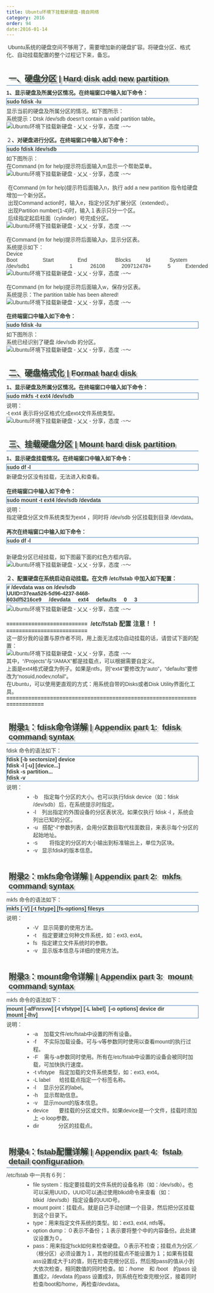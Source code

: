 ```yaml
---
title: Ubuntu环境下挂载新硬盘-摘自网络
category: 2016
order: 94
date:2016-01-14
---
```

<div>
<div>&nbsp;<span style="color:rgb(50, 62, 50);font-family:Arial, Helvetica, simsun, u5b8bu4f53">Ubuntu系统的硬盘空间不够用了，需要增加新的硬盘扩容。将硬盘分区、格式化、自动挂载配置的整个过程记下来，备忘。</span><br/>
</div>
<br style="color:rgb(82, 82, 82);font-family:'Hiragino Sans GB W3', 'Hiragino Sans GB', Arial, Helvetica, simsun, u5b8bu4f53;font-size:16px"><h2 style="color:rgb(50, 62, 50);border-bottom-color:rgb(60, 120, 181);font-size:21px;text-shadow:rgb(153, 153, 153) 0.2em 0.2em 3px;list-style:none;border-bottom-style:solid;border-width:0px 0px 1px;margin:13px 0px 8px;font-family:Arial, Helvetica, simsun, u5b8bu4f53;padding:6px 0.5ex 4px">一、硬盘分区 | Hard disk add new partition<br/>
</h2><span style="color:rgb(50, 62, 50);font-weight:bold;word-wrap:normal;font-family:Arial, Helvetica, simsun, u5b8bu4f53;word-break:normal">1、显示硬盘及所属分区情况。在终端窗口中输入如下命令：</span><br style="color:rgb(50, 62, 50);font-family:Arial, Helvetica, simsun, u5b8bu4f53">
<div style="border:1px solid rgb(60, 120, 181);margin-bottom:5px;color:rgb(50, 62, 50);margin-top:5px;font-family:Arial, Helvetica, simsun, u5b8bu4f53"><span style="font-weight:bold;word-wrap:normal;word-break:normal">sudo fdisk -lu<br/>
</span></div>
<span style="color:rgb(50, 62, 50);word-wrap:normal;font-family:Arial, Helvetica, simsun, u5b8bu4f53;word-break:normal">显示当前的硬盘及所属分区的情况。如下图所示：</span><br style="color:rgb(50, 62, 50);font-family:Arial, Helvetica, simsun, u5b8bu4f53"><span style="color:rgb(50, 62, 50);word-wrap:normal;font-family:Arial, Helvetica, simsun, u5b8bu4f53;word-break:normal">系统提示：DIsk /dev/sdb doesn't contain a valid partition table。</span><br style="color:rgb(50, 62, 50);font-family:Arial, Helvetica, simsun, u5b8bu4f53">
<div style="color:rgb(50, 62, 50);font-family:Arial, Helvetica, simsun, u5b8bu4f53">
<div><img alt="Ubuntu环境下挂载新硬盘 - 乂乂 - 分享，态度 ·~～" src="http://img2.ph.126.net/7jsa20uwo1E7wd4r9sp8_w==/2051671105344452615.jpg" style="border:0px;max-width:100%;height:auto;margin:0px 10px 0px 0px"></div>
&nbsp;</div>
<span style="color:rgb(50, 62, 50);word-wrap:normal;font-family:Arial, Helvetica, simsun, u5b8bu4f53;word-break:normal">２</span><b style="color:rgb(50, 62, 50);font-family:Arial, Helvetica, simsun, u5b8bu4f53">、对硬盘进行分区。</b><span style="color:rgb(50, 62, 50);font-weight:bold;word-wrap:normal;font-family:Arial, Helvetica, simsun, u5b8bu4f53;word-break:normal">在终端窗口中输入如下命令：</span><br style="color:rgb(50, 62, 50);font-family:Arial, Helvetica, simsun, u5b8bu4f53">
<div style="border:1px solid rgb(60, 120, 181);margin-bottom:5px;color:rgb(50, 62, 50);margin-top:5px;font-family:Arial, Helvetica, simsun, u5b8bu4f53"><span style="font-weight:bold;word-wrap:normal;word-break:normal">sudo fdisk /dev/sdb<br/>
</span></div>
<span style="color:rgb(50, 62, 50);word-wrap:normal;font-family:Arial, Helvetica, simsun, u5b8bu4f53;word-break:normal">如下图所示：</span><br style="color:rgb(50, 62, 50);font-family:Arial, Helvetica, simsun, u5b8bu4f53"><span style="color:rgb(50, 62, 50);word-wrap:normal;font-family:Arial, Helvetica, simsun, u5b8bu4f53;word-break:normal">在Command (m for help)提示符后面输入m显示一个帮助菜单。</span><br style="color:rgb(50, 62, 50);font-family:Arial, Helvetica, simsun, u5b8bu4f53">
<div style="color:rgb(50, 62, 50);font-family:Arial, Helvetica, simsun, u5b8bu4f53">
<div><img alt="Ubuntu环境下挂载新硬盘 - 乂乂 - 分享，态度 ·~～" src="http://img2.ph.126.net/bKjCY_3yQzrL6b2tG1R9Xw==/2454743271993873614.jpg" style="border:0px;max-width:100%;height:auto;margin:0px 10px 0px 0px"></div>
&nbsp;</div>
<span style="color:rgb(50, 62, 50);word-wrap:normal;font-family:Arial, Helvetica, simsun, u5b8bu4f53;word-break:normal">&nbsp;在Command (m for help)提示符后面输入n，执行 add a new partition 指令给硬盘增加一个新分区。</span><br style="color:rgb(50, 62, 50);font-family:Arial, Helvetica, simsun, u5b8bu4f53"><span style="color:rgb(50, 62, 50);word-wrap:normal;font-family:Arial, Helvetica, simsun, u5b8bu4f53;word-break:normal">&nbsp;出现Command action时，输入e，指定分区为扩展分区（extended）。</span><br style="color:rgb(50, 62, 50);font-family:Arial, Helvetica, simsun, u5b8bu4f53"><span style="color:rgb(50, 62, 50);word-wrap:normal;font-family:Arial, Helvetica, simsun, u5b8bu4f53;word-break:normal">&nbsp;出现Partition number(1-4)时，输入１表示只分一个区。</span><br style="color:rgb(50, 62, 50);font-family:Arial, Helvetica, simsun, u5b8bu4f53"><span style="color:rgb(50, 62, 50);word-wrap:normal;font-family:Arial, Helvetica, simsun, u5b8bu4f53;word-break:normal">&nbsp;后续指定起启柱面（cylinder）号完成分区。</span><br style="color:rgb(50, 62, 50);font-family:Arial, Helvetica, simsun, u5b8bu4f53">
<div style="color:rgb(50, 62, 50);font-family:Arial, Helvetica, simsun, u5b8bu4f53">
<div><img alt="Ubuntu环境下挂载新硬盘 - 乂乂 - 分享，态度 ·~～" src="http://img1.ph.126.net/uwZJxe0S9jFDqHOKaTvP0Q==/1254533971299502156.jpg" style="border:0px;max-width:100%;height:auto;margin:0px 10px 0px 0px"></div>
&nbsp;</div>
<span style="color:rgb(50, 62, 50);word-wrap:normal;font-family:Arial, Helvetica, simsun, u5b8bu4f53;word-break:normal">在Command (m for help)提示符后面输入p，显示分区表。</span><br style="color:rgb(50, 62, 50);font-family:Arial, Helvetica, simsun, u5b8bu4f53"><span style="color:rgb(50, 62, 50);word-wrap:normal;font-family:Arial, Helvetica, simsun, u5b8bu4f53;word-break:normal">系统提示如下：</span><br style="color:rgb(50, 62, 50);font-family:Arial, Helvetica, simsun, u5b8bu4f53"><span style="color:rgb(50, 62, 50);word-wrap:normal;font-family:Arial, Helvetica, simsun, u5b8bu4f53;word-break:normal">Device Boot&nbsp;&nbsp;&nbsp;&nbsp;&nbsp;&nbsp;&nbsp;&nbsp;&nbsp;&nbsp;&nbsp;&nbsp;&nbsp;&nbsp;&nbsp;&nbsp;&nbsp;Start&nbsp;&nbsp;&nbsp;&nbsp;&nbsp;&nbsp;&nbsp;&nbsp;&nbsp;&nbsp;&nbsp;&nbsp;&nbsp;&nbsp;&nbsp;&nbsp;End&nbsp;&nbsp;&nbsp;&nbsp;&nbsp;&nbsp;&nbsp;&nbsp;&nbsp;&nbsp;&nbsp;&nbsp;&nbsp;&nbsp;&nbsp;&nbsp;&nbsp;&nbsp;&nbsp;Blocks&nbsp;&nbsp;&nbsp;&nbsp;&nbsp;&nbsp;&nbsp;&nbsp;&nbsp;&nbsp;Id&nbsp;&nbsp;&nbsp;&nbsp;&nbsp;&nbsp;&nbsp;&nbsp;&nbsp;&nbsp;&nbsp;&nbsp;&nbsp;System</span><br style="color:rgb(50, 62, 50);font-family:Arial, Helvetica, simsun, u5b8bu4f53"><span style="color:rgb(50, 62, 50);word-wrap:normal;font-family:Arial, Helvetica, simsun, u5b8bu4f53;word-break:normal">/dev/sdb1&nbsp;&nbsp;&nbsp;&nbsp;&nbsp;&nbsp;&nbsp;&nbsp;&nbsp;&nbsp;&nbsp;&nbsp;&nbsp;&nbsp;&nbsp;&nbsp;&nbsp;&nbsp;&nbsp;&nbsp;&nbsp;&nbsp;&nbsp;&nbsp;&nbsp;&nbsp;&nbsp;1&nbsp;&nbsp;&nbsp;&nbsp;&nbsp;&nbsp;&nbsp;&nbsp;&nbsp;&nbsp;&nbsp;&nbsp;26108&nbsp;&nbsp;&nbsp;&nbsp;&nbsp;&nbsp;&nbsp;&nbsp;&nbsp;&nbsp;&nbsp;209712478+&nbsp;&nbsp;&nbsp;&nbsp;&nbsp;&nbsp;&nbsp;&nbsp;&nbsp;&nbsp;&nbsp;5&nbsp;&nbsp;&nbsp;&nbsp;&nbsp;&nbsp;&nbsp;&nbsp;&nbsp;&nbsp;Extended</span><br style="color:rgb(50, 62, 50);font-family:Arial, Helvetica, simsun, u5b8bu4f53">
<div style="color:rgb(50, 62, 50);font-family:Arial, Helvetica, simsun, u5b8bu4f53">
<div><img alt="Ubuntu环境下挂载新硬盘 - 乂乂 - 分享，态度 ·~～" src="http://img1.ph.126.net/1a-F5DeVST66ZqM-vy3cUA==/2075877953341246066.jpg" style="border:0px;max-width:100%;height:auto;margin:0px 10px 0px 0px"></div>
&nbsp;</div>
<span style="color:rgb(50, 62, 50);word-wrap:normal;font-family:Arial, Helvetica, simsun, u5b8bu4f53;word-break:normal">在Command (m for help)提示符后面输入w，保存分区表。</span><br style="color:rgb(50, 62, 50);font-family:Arial, Helvetica, simsun, u5b8bu4f53"><span style="color:rgb(50, 62, 50);word-wrap:normal;font-family:Arial, Helvetica, simsun, u5b8bu4f53;word-break:normal">系统提示：The partition table has been altered!</span><br style="color:rgb(50, 62, 50);font-family:Arial, Helvetica, simsun, u5b8bu4f53">
<div style="color:rgb(50, 62, 50);font-family:Arial, Helvetica, simsun, u5b8bu4f53">
<div><img alt="Ubuntu环境下挂载新硬盘 - 乂乂 - 分享，态度 ·~～" src="http://img2.ph.126.net/cAx1rtEpRD00epKCQn7PZg==/4860228422963141285.jpg" style="border:0px;max-width:100%;height:auto;margin:0px 10px 0px 0px"></div>
&nbsp;</div>

<div style="font-size:16px;color:rgb(50, 62, 50);font-family:Arial, Helvetica, simsun, u5b8bu4f53"><span style="font-weight:bold;font-size:14px;word-wrap:normal;word-break:normal">在终端窗口中输<b>入</b>如下命令：</span><br/>

<div style="border:1px solid rgb(60, 120, 181);margin-bottom:5px;font-size:14px;margin-top:5px"><span style="font-weight:bold;word-wrap:normal;word-break:normal">sudo fdisk -lu<br/>
</span></div>
<span style="font-size:14px">如下图所示：</span><br/>
<span style="font-size:14px">系统已经识别了硬盘 /dev/sdb 的分区。</span><br/>

<div style="font-size:14px">
<div><img alt="Ubuntu环境下挂载新硬盘 - 乂乂 - 分享，态度 ·~～" src="http://img1.ph.126.net/eT8uKnfQyB76J0wrIYLl6w==/3315775225751770357.jpg" style="border:0px;max-width:100%;height:auto;margin:0px 10px 0px 0px"></div>
&nbsp;</div>
<h2 style="border-bottom-color:rgb(60, 120, 181);text-shadow:rgb(153, 153, 153) 0.2em 0.2em 3px;list-style:none;border-bottom-style:solid;font-size:21px;border-width:0px 0px 1px;margin:13px 0px 8px;padding:6px 0.5ex 4px">二、硬盘格式化 | Format hard disk<br/>
</h2><span style="font-weight:bold;font-size:14px;word-wrap:normal;word-break:normal">1、显示硬盘及所属分区情况。在终端窗口中输入如下命令</span><span style="font-weight:bold;font-size:14px;word-wrap:normal;word-break:normal">：</span><br/>

<div style="border:1px solid rgb(60, 120, 181);margin-bottom:5px;font-size:14px;margin-top:5px"><span style="font-weight:bold;word-wrap:normal;word-break:normal">sudo mkfs -t ext4 /dev/sdb<br/>
</span></div>
<span style="font-size:14px">说明：</span><br/>
<span style="font-size:14px">-t ext4 表示将分区格式化成ext4文件系统类型。</span><br/>

<div style="font-size:14px">
<div><img alt="Ubuntu环境下挂载新硬盘 - 乂乂 - 分享，态度 ·~～" src="http://img1.ph.126.net/17pLjlhlq1uWegjUzKj0Tw==/837669530791079719.jpg" style="border:0px;max-width:100%;height:auto;margin:0px 10px 0px 0px"></div>
&nbsp;&nbsp;</div>
<h2 style="border-bottom-color:rgb(60, 120, 181);text-shadow:rgb(153, 153, 153) 0.2em 0.2em 3px;list-style:none;border-bottom-style:solid;font-size:21px;border-width:0px 0px 1px;margin:13px 0px 8px;padding:6px 0.5ex 4px">三、挂载硬盘分区 | Mount hard disk partition<br/>
</h2><span style="font-weight:bold;font-size:14px;word-wrap:normal;word-break:normal">1、显示硬盘挂载情况。在终端窗口中输入如下命令</span><span style="font-weight:bold;font-size:14px;word-wrap:normal;word-break:normal">：</span><br/>

<div style="border:1px solid rgb(60, 120, 181);margin-bottom:5px;font-size:14px;margin-top:5px"><span style="font-weight:bold;word-wrap:normal;word-break:normal">sudo df -l<br/>
</span></div>
<span style="font-size:14px">新硬盘分区没有挂载，无法进入和查看。</span><br/>
<br/>
<span style="font-weight:bold;font-size:14px;word-wrap:normal;word-break:normal">在终端窗口中输入如下命令</span><span style="font-weight:bold;font-size:14px;word-wrap:normal;word-break:normal">：</span><br/>

<div style="border:1px solid rgb(60, 120, 181);margin-bottom:5px;font-size:14px;margin-top:5px"><span style="font-weight:bold;word-wrap:normal;word-break:normal">sudo mount -t ext4 /dev/sdb /devdata<br/>
</span></div>
<span style="font-size:14px">说明：</span><br/>
<span style="font-size:14px">指定硬盘分区文件系统类型为ext4 ，同时将 /dev/sdb 分区挂载到目录 /devdata。</span><br/>
<br/>
<span style="font-weight:bold;font-size:14px;word-wrap:normal;word-break:normal">再次在终端窗口中输入如下命令</span><span style="font-weight:bold;font-size:14px;word-wrap:normal;word-break:normal">：</span><br/>

<div style="border:1px solid rgb(60, 120, 181);margin-bottom:5px;font-size:14px;margin-top:5px"><span style="font-weight:bold;word-wrap:normal;word-break:normal">sudo df -l<br/>
</span></div>
<br/>
<span style="font-size:14px">新硬盘分区已经挂载，如下图最下面的红色方框内容。</span><br/>

<div style="font-size:14px">
<div><img alt="Ubuntu环境下挂载新硬盘 - 乂乂 - 分享，态度 ·~～" src="http://img1.ph.126.net/W-aEpu0IER3f1_uEhm2uCg==/6598281428472181297.jpg" style="border:0px;max-width:100%;height:auto;margin:0px 10px 0px 0px"></div>
&nbsp;</div>
<span style="font-weight:bold;font-size:14px;word-wrap:normal;word-break:normal">２、配置硬盘在系统启动自动挂载。在文件 /etc/fstab 中加入如下配置</span><span style="font-weight:bold;font-size:14px;word-wrap:normal;word-break:normal">：</span><br/>

<div style="border:1px solid rgb(60, 120, 181);margin-bottom:5px;font-size:14px;margin-top:5px"><span style="font-weight:bold;word-wrap:normal;word-break:normal"># /devdata was on /dev/sdb<br/>
UUID=37eaa526-5d96-4237-8468-603df5216ce9&nbsp;&nbsp;&nbsp;&nbsp;&nbsp;/devdata&nbsp;&nbsp;&nbsp;&nbsp;&nbsp;ext4&nbsp;&nbsp;&nbsp;&nbsp;&nbsp;defaults&nbsp;&nbsp;&nbsp;&nbsp;&nbsp;0&nbsp;&nbsp;&nbsp;&nbsp;&nbsp;3<br/>
</span></div>

<div>
<div style="font-size:14px"><img alt="Ubuntu环境下挂载新硬盘 - 乂乂 - 分享，态度 ·~～" src="http://img0.ph.126.net/GpPTqXmp_-mgkwcyIrqc0A==/6599278685516925642.jpg" style="border:0px;max-width:100%;height:auto;margin:0px 10px 0px 0px"></div>

<div style="font-size:14px"><br/>
</div>

<div><b><span style="font-size:14px">==========================&nbsp;</span><font size="3">&nbsp;/etc/fstab 配置 注意！！</font><span style="font-size:14px">==========================</span></b></div>

<div style="font-size:14px">这一部分<span>我</span><span>的设置与原作者不同，用上面无法成功自动挂载的话，请尝试下面的配置：</span></div>

<div style="font-size:14px">
<div><img alt="Ubuntu环境下挂载新硬盘 - 乂乂 - 分享，态度 ·~～" src="http://img0.ph.126.net/d2Hz1QvMjheL00IOQJzBpg==/4939322891418764424.png" style="border:0px;max-width:100%;height:auto;margin:0px 10px 0px 0px"></div>

<div>其中，“/Projects”与“/AMAX”都是挂载点，可以根据需要自定义。</div>

<div>上面是ext4格式硬盘为例子。如果是ntfs，则“ext4”要修改为“auto”，“defaults”要修改为“nosuid,nodev,nofail”。</div>

<div>在Ubuntu，可以使用更直观的方式：用系统自带的Disks或者Disk Utility界面化工具。</div>
</div>

<div style="font-size:14px"><b>=========================================================================</b></div>
<span style="font-size:14px">&nbsp;</span></div>
<h2 style="border-bottom-color:rgb(60, 120, 181);text-shadow:rgb(153, 153, 153) 0.2em 0.2em 3px;list-style:none;border-bottom-style:solid;font-size:21px;border-width:0px 0px 1px;margin:13px 0px 8px;padding:6px 0.5ex 4px">附录1：fdisk命令详解 | Appendix part 1:&nbsp;&nbsp;fdisk command syntax<br/>
</h2><span style="font-size:14px">fdisk 命令的语法如下：</span><br/>

<div style="border:1px solid rgb(60, 120, 181);margin-bottom:5px;font-size:14px;margin-top:5px"><b>fdisk [-b sectorsize] device&nbsp;&nbsp;&nbsp;&nbsp;&nbsp;<br/>
fdisk -l [-u] [device...]<br/>
fdisk -s partition...<br/>
fdisk -v</b>&nbsp;</div>
<span style="font-size:14px">说明：</span><br/>
<ul style="margin:5px 0px 5px 40px;padding:0px;border:0px;list-style:none;font-size:14px"><li style="border:0px;list-style:disc;margin:0px 0px 0px 30px;padding:0px">-b &nbsp;&nbsp;&nbsp;指定每个分区的大小。也可以执行fdisk device（如：fdisk /dev/sdb）后，在系统提示时指定。</li><li style="border:0px;list-style:disc;margin:0px 0px 0px 30px;padding:0px">-l&nbsp;&nbsp;&nbsp;&nbsp;列出指定的外围设备的分区表状况。如果仅执行 fdisk -l ，系统会列出已知的分区。</li><li style="border:0px;list-style:disc;margin:0px 0px 0px 30px;padding:0px">-u&nbsp;&nbsp;&nbsp;搭配"-l"参数列表，会用分区数目取代柱面数目，来表示每个分区的起始地址。</li><li style="border:0px;list-style:disc;margin:0px 0px 0px 30px;padding:0px">-s &nbsp;&nbsp;&nbsp;&nbsp;&nbsp;&nbsp;&nbsp;将指定的分区的大小输出到标准输出上，单位为区块。</li><li style="border:0px;list-style:disc;margin:0px 0px 0px 30px;padding:0px">-v&nbsp;&nbsp;&nbsp;显示fdisk的版本信息。</li></ul><br/>
<h2 style="border-bottom-color:rgb(60, 120, 181);text-shadow:rgb(153, 153, 153) 0.2em 0.2em 3px;list-style:none;border-bottom-style:solid;font-size:21px;border-width:0px 0px 1px;margin:13px 0px 8px;padding:6px 0.5ex 4px">附录2：mkfs命令详解 | Appendix part 2:&nbsp;&nbsp;mkfs command syntax<br/>
</h2><span style="font-size:14px">mkfs 命令的语法如下：</span><br/>

<div style="border:1px solid rgb(60, 120, 181);margin-bottom:5px;font-size:14px;margin-top:5px"><b>mkfs [-V] [-t fstype] [fs-options] filesys</b></div>
<span style="font-size:14px">说明：</span><br/>
<ul style="margin:5px 0px 5px 40px;padding:0px;border:0px;list-style:none;font-size:14px"><li style="border:0px;list-style:disc;margin:0px 0px 0px 30px;padding:0px">-V&nbsp;&nbsp;&nbsp;显示简要的使用方法。</li><li style="border:0px;list-style:disc;margin:0px 0px 0px 30px;padding:0px">-t &nbsp;&nbsp;&nbsp;指定要建立何种文件系统，如：ext3, ext4。</li><li style="border:0px;list-style:disc;margin:0px 0px 0px 30px;padding:0px">fs&nbsp;&nbsp;&nbsp;指定建立文件系统时的参数。</li><li style="border:0px;list-style:disc;margin:0px 0px 0px 30px;padding:0px">-v&nbsp;&nbsp;&nbsp;显示版本信息与详细的使用方法。</li></ul><br/>
<h2 style="border-bottom-color:rgb(60, 120, 181);text-shadow:rgb(153, 153, 153) 0.2em 0.2em 3px;list-style:none;border-bottom-style:solid;font-size:21px;border-width:0px 0px 1px;margin:13px 0px 8px;padding:6px 0.5ex 4px">附录3：mount命令详解 | Appendix part 3:&nbsp;&nbsp;mount command syntax<br/>
</h2><span style="font-size:14px">mkfs 命令的语法如下：</span><br/>

<div style="border:1px solid rgb(60, 120, 181);margin-bottom:5px;font-size:14px;margin-top:5px"><b>mount [-afFnrsvw] [-t vfstype]&nbsp;</b><b>[-L label]&nbsp;&nbsp;</b><b>[-o options] device dir<br/>
mount [-lhv]</b></div>
<span style="font-size:14px">说明：</span><br/>
<ul style="margin:5px 0px 5px 40px;padding:0px;border:0px;list-style:none;font-size:14px"><li style="border:0px;list-style:disc;margin:0px 0px 0px 30px;padding:0px">-a &nbsp;&nbsp;&nbsp;加载文件/etc/fstab中设置的所有设备。</li><li style="border:0px;list-style:disc;margin:0px 0px 0px 30px;padding:0px">-f&nbsp;&nbsp;&nbsp;&nbsp;&nbsp;不实际加载设备。可与-v等参数同时使用以查看mount的执行过程。</li><li style="border:0px;list-style:disc;margin:0px 0px 0px 30px;padding:0px">-F&nbsp;&nbsp;&nbsp;&nbsp;需与-a参数同时使用。所有在/etc/fstab中设置的设备会被同时加载，可加快执行速度。</li><li style="border:0px;list-style:disc;margin:0px 0px 0px 30px;padding:0px">-t vfstype&nbsp;&nbsp;&nbsp;指定加载的文件系统类型，如：ext3, ext4。</li><li style="border:0px;list-style:disc;margin:0px 0px 0px 30px;padding:0px">-L label&nbsp;&nbsp;&nbsp;&nbsp;&nbsp;&nbsp;给挂载点指定一个标签名称。</li><li style="border:0px;list-style:disc;margin:0px 0px 0px 30px;padding:0px">-l&nbsp;&nbsp;&nbsp;&nbsp;&nbsp;显示分区的label。</li><li style="border:0px;list-style:disc;margin:0px 0px 0px 30px;padding:0px">-h&nbsp;&nbsp;&nbsp;&nbsp;显示帮助信息。</li><li style="border:0px;list-style:disc;margin:0px 0px 0px 30px;padding:0px">-v&nbsp;&nbsp;&nbsp;&nbsp;显示mount的版本信息。<br/>
</li><li style="border:0px;list-style:disc;margin:0px 0px 0px 30px;padding:0px">device&nbsp;&nbsp;&nbsp;&nbsp;&nbsp;&nbsp;&nbsp;要挂载的分区或文件。如果device是一个文件，挂载时须加上 -o loop参数。</li><li style="border:0px;list-style:disc;margin:0px 0px 0px 30px;padding:0px">dir&nbsp;&nbsp;&nbsp;&nbsp;&nbsp;&nbsp;&nbsp;&nbsp;&nbsp;&nbsp;&nbsp;&nbsp;&nbsp;分区的挂载点。</li></ul><br/>
<h2 style="border-bottom-color:rgb(60, 120, 181);text-shadow:rgb(153, 153, 153) 0.2em 0.2em 3px;list-style:none;border-bottom-style:solid;font-size:21px;border-width:0px 0px 1px;margin:13px 0px 8px;padding:6px 0.5ex 4px">附录4：fstab配置详解 | Appendix part 4:&nbsp;&nbsp;fstab detail configuration<br/>
</h2><span style="font-size:14px">/etc/fstab 中一共有６列：</span><br/>
<ul style="margin:5px 0px 5px 40px;padding:0px;border:0px;list-style:none;font-size:14px"><li style="border:0px;list-style:disc;margin:0px 0px 0px 30px;padding:0px">file system：指定要挂载的文件系统的设备名称（如：/dev/sdb）。也可以采用UUID，UUID可以通过使用blkid命令来查看（如：blkid&nbsp;&nbsp;/dev/sdb）指定设备的UUID号。<br/>
</li><li style="border:0px;list-style:disc;margin:0px 0px 0px 30px;padding:0px">mount point：挂载点。就是自己手动创建一个目录，然后把分区挂载到这个目录下。</li><li style="border:0px;list-style:disc;margin:0px 0px 0px 30px;padding:0px">type：用来指定文件系统的类型。如：ext3, ext4, ntfs等。<br/>
</li><li style="border:0px;list-style:disc;margin:0px 0px 0px 30px;padding:0px">option dump：０表示不备份；１表示要将整个中的内容备份。此处建议设置为０。<br/>
</li><li style="border:0px;list-style:disc;margin:0px 0px 0px 30px;padding:0px">pass：用来指定fsck如何来检查硬盘。０表示不检查；挂载点为分区／（根分区）必须设置为１，其他的挂载点不能设置为１；如果有挂载ass设置成大于1的值，则在检查完根分区后，然后按pass的值从小到大依次检查，相同数值的同时检查。如：/home　和 /boot　的pass 设置成2，/devdata 的pass 设置成3，则系统在检查完根分区，接着同时检查/boot和/home，再检查/devdata。</li></ul></div>
<br/>
</div>
